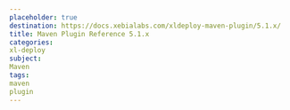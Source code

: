 ```yaml
---
placeholder: true
destination: https://docs.xebialabs.com/xldeploy-maven-plugin/5.1.x/
title: Maven Plugin Reference 5.1.x
categories: 
xl-deploy
subject:
Maven
tags:
maven
plugin
---
```


